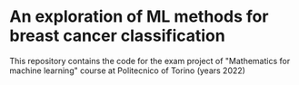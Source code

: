 # An exploration of ML methods for breast cancer classification
This repository contains the code for the exam project of "Mathematics for machine learning" course at Politecnico of Torino (years 2022)
